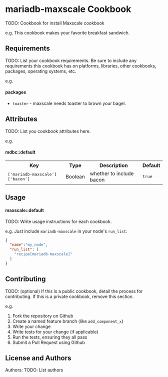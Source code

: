 mariadb-maxscale Cookbook
=============
TODO: Cookbook for install Maxscale cookbook

e.g.
This cookbook makes your favorite breakfast sandwich.

Requirements
------------
TODO: List your cookbook requirements. Be sure to include any requirements this cookbook has on platforms, libraries, other cookbooks, packages, operating systems, etc.

e.g.
#### packages
- `toaster` - maxscale needs toaster to brown your bagel.

Attributes
----------
TODO: List you cookbook attributes here.

e.g.
#### mdbc::default
<table>
  <tr>
    <th>Key</th>
    <th>Type</th>
    <th>Description</th>
    <th>Default</th>
  </tr>
  <tr>
    <td><tt>['mariadb-maxscale']['bacon']</tt></td>
    <td>Boolean</td>
    <td>whether to include bacon</td>
    <td><tt>true</tt></td>
  </tr>
</table>

Usage
-----
#### maxscale::default
TODO: Write usage instructions for each cookbook.

e.g.
Just include `mariadb-maxscale` in your node's `run_list`:

```json
{
  "name":"my_node",
  "run_list": [
    "recipe[mariadb-maxscale]"
  ]
}
```

Contributing
------------
TODO: (optional) If this is a public cookbook, detail the process for contributing. If this is a private cookbook, remove this section.

e.g.
1. Fork the repository on Github
2. Create a named feature branch (like `add_component_x`)
3. Write your change
4. Write tests for your change (if applicable)
5. Run the tests, ensuring they all pass
6. Submit a Pull Request using Github

License and Authors
-------------------
Authors: TODO: List authors
